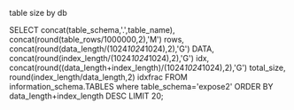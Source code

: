 table size by db

SELECT concat(table_schema,'.',table_name),
concat(round(table_rows/1000000,2),'M') rows,
concat(round(data_length/(1024*1024*1024),2),'G') DATA,
concat(round(index_length/(1024*1024*1024),2),'G') idx,
concat(round((data_length+index_length)/(1024*1024*1024),2),'G') total_size,
round(index_length/data_length,2) idxfrac
FROM information_schema.TABLES where table_schema='expose2'
ORDER BY data_length+index_length DESC LIMIT 20;
